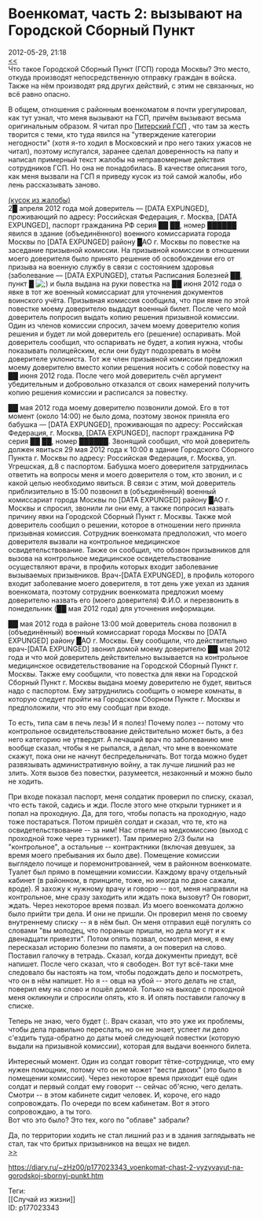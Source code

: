 Военкомат, часть 2: вызывают на Городской Сборный Пункт
========================================================

   
 2012-05-29, 21:18   
   [<<](Военкомат,%20часть%201%20Жалобы%20есть%20--%20Нет!%20--%20Годен!)    
 Что такое Городской Сборный Пункт (ГСП) города Москвы? Это место, откуда производят непосредственную отправку граждан в войска. Также на нём производят ряд других действий, с этим не связанных, но всё равно опасно.   
   
 В общем, отношения с районным военкоматом я почти урегулировал, как тут узнал, что меня вызывают на ГСП, причём вызывают весьма оригинальным образом. Я читал про  [Питерский ГСП](http://soldiersmothers.ru/media/videozal/net-oblavam-video/)  , что там за жесть творится с теми, кто туда явился на "утверждение категории негодности" (хотя я-то ходил в Московский и про него таких ужасов не читал), поэтому испугался, заранее сделал доверенность на папу и написал примерный текст жалобы на неправомерные действия сотрудников ГСП. Но она не понадобилась. В качестве описания того, как меня вызвали на ГСП я приведу кусок из той самой жалобы, ибо лень рассказывать заново.   
   
  [(кусок из жалобы)](https://zHz00.diary.ru/p177023343.htm?index=1#linkmore177023343m1)      
 2█ апреля 2012 года мой доверитель — [DATA EXPUNGED], проживающий по адресу: Российская Федерация, г. Москва, [DATA EXPUNGED], паспорт гражданина РФ серия ██ ██, номер ██████ явился в здание (объединённого) военного комиссариата города Москвы по [DATA EXPUNGED] району █АО г. Москвы по повестке на заседание призывной комиссии. На призывной комиссии в отношении моего доверителя было принято решение об освобождении его от призыва на военную службу в связи с состоянием здоровья (заболевание — [DATA EXPUNGED], статья Расписания Болезней ██, пункт █ ![;)](http://static.diary.ru/picture/1136.gif) и была выдана на руки повестка на ██ июня 2012 года о явке в тот же военный комиссариат для уточнения документов воинского учёта. Призывная комиссия сообщила, что при явке по этой повестке моему доверителю выдадут военный билет. После чего мой доверитель попросил выдать копию решения призывной комиссии. Один из членов комиссии спросил, зачем моему доверителю копия решения и будет ли мой доверитель его (решение) оспаривать. Мой доверитель сообщил, что оспаривать не будет, а копия нужна, чтобы показывать полицейским, если они будут подозревать в моём доверителе уклониста. Тот же член призывной комиссии предложил моему доверителю вместо копии решения носить с собой повестку на ██ июня 2012 года. После чего мой доверитель счёл аргумент убедительным и добровольно отказался от своих намерений получить копию решения комиссии и расписался за повестку.   
   
 ██ мая 2012 года моему доверителю позвонили домой. Его в тот момент (около 14:00) не было дома, поэтому звонок приняла его бабушка — [DATA EXPUNGED], проживающая по адресу: Российская Федерация, г. Москва, [DATA EXPUNGED], паспорт гражданина РФ серия ██ ██, номер ██████. Звонящий сообщил, что мой доверитель должен явиться 29 мая 2012 года к 10:00 в здание Городского Сборного Пункта г. Москвы по адресу: Российская Федерация, г. Москва, ул. Угрешская, д.8 с паспортом. Бабушка моего доверителя затруднилась ответить на вопросы меня и моего доверителя о том, кто звонил, и с какой целью необходимо явиться. В связи с этим, мой доверитель приблизительно в 15:00 позвонил в (объединённый) военный комиссариат города Москвы по [DATA EXPUNGED] району █АО г. Москвы и спросил, звонили ли они ему, а также попросил назвать причину явки на Городской Сборный Пункт г. Москвы. Также мой доверитель сообщил о решении, которое в отношении него приняла призывная комиссия. Сотрудник военкомата предположил, что моего доверителя вызвали на контрольное медицинское освидетельствование. Также он сообщил, что обзвон призывников для вызова на контрольное медицинское освидетельствование осуществляют врачи, в профиль которых входит заболевание вызываемых призывников. Врач-[DATA EXPUNGED], в профиль которого входит заболевание моего доверителя, в тот день уже уехал из здания военкомата, поэтому сотрудник военкомата предложил моему доверителю назвать его (моего доверителя) Ф.И.О. и перезвонить в понедельник (██ мая 2012 года) для уточнения информации.   
   
 ██ мая 2012 года в районе 13:00 мой доверитель снова позвонил в (объединённый) военный комиссариат города Москвы по [DATA EXPUNGED] району █АО г. Москвы. Ему сообщили, что действительно врач-[DATA EXPUNGED] звонил домой моему доверителю ██ мая 2012 года и что мой доверитель действительно вызывается на контрольное медицинское освидетельствование на Городской Сборный Пункт г. Москвы. Также ему сообщили, что повестка для явки на Городской Сборный Пункт г. Москвы выдана моему доверителю не будет, явиться надо с паспортом. Ему затруднились сообщить о номере комнаты, в которую следует пройти на Городском Сборном Пункте г. Москвы и предположили, что это ему сообщат при входе.   
     
   
 То есть, типа сам в печь лезь! И я полез! Почему полез -- потому что контрольное освидетельствование действительно может быть, а без него категорию не утвердят. А лечащий врач по заболеванию мне вообще сказал, чтобы я не рыпался, а делал, что мне в военкомате скажут, пока они не начнут беспредельничать. Вот тогда можно будет развязывать административную войну, а так лучше лишний раз не злить. Хотя вызов без повестки, разумеется, незаконный и можно было не ходить.   
   
 При входе показал паспорт, меня солдатик проверил по списку, сказал, что есть такой, садись и жди. После этого мне открыли турникет и я попал на проходную. Да, для того, чтобы попасть на проходную, надо тоже постараться. Потом пришёл солдат и сказал, что те, кто на освидетельствование -- за ним! Нас отвели на медкомиссию (выход с проходной тоже через турникет). Там примерно 2/3 были на "контрольное", а остальные -- контрактники (включая девушек, за время моего пребывания их было две). Помещение комиссии выглядело почище и поремонитрованней, чем в районном военкомате. Туалет был прямо в помещении комиссии. Каждому врачу отдельный кабинет (в районном, в принципе, тоже, но иногда по двое сажали, вроде). Я захожу к нужному врачу и говорю -- вот, меня направили на контрольное, мне сразу заходить или ждать пока вызовут? Он говорит, ждать. Через некоторое время позвал. Из моего военкомата должно было прийти три дела. И они не пришли. Он проверил меня по своему внутреннему списку -- я в нём был. Он меня отправил ещё погулять со словами "вы молодец, что пораньше пришли, но дела могут и к двенадцати привезти". Потом опять позвал, осмотрел меня, я ему пересказал историю болезни по памяти, а он поверил на слово. Поставил галочку в тетрадь. Сказал, когда документы приедут, всё напишет. После чего сказал, что я свободен. Вот тут всё-таки мне следовало бы настоять на том, чтобы подождать дело и посмотреть, что он в нём напишет. Но я -- овца на убой -- этого делать не стал, поверил ему на слово и пошёл домой. Только на выходе с проходной меня окликнули и спросили опять, кто я. И опять поставили галочку в списке.   
   
 Теперь не знаю, чего будет (:. Врач сказал, что это уже их проблемы, чтобы дела правильно переслать, но он не знает, успеет ли дело с'ездить туда-обратно до даты моей следующей повестки (которую выдали на призывной комиссии), которая для выдачи военного билета.   
   
 Интересный момент. Один из солдат говорит тётке-сотруднице, что ему нужен помощник, потому что он не может "вести двоих" (это было в помещении комиссии). Через некоторое время приходит ещё один солдат и первый солдат ему говорит -- сейчас об'ясню, чего делать. Смотри -- в этом кабинете сидит человек. И, короче, его надо сопровождать. По очереди по всем кабинетам. Вот я этого сопровождаю, а ты того.   
 Вот что это было? Это тех, кого по "облаве" забрали?   
   
 Да, по территории ходить не стал лишний раз и в здания заглядывать не стал, так что бритых призывников на вещах не видел.   
  [>>](Военкомат,%20часть%203%20Мужчина,%20вы%20не%20видите,%20что%20у%20нас%20обед)    
    
 <https://diary.ru/~zHz00/p177023343_voenkomat-chast-2-vyzyvayut-na-gorodskoj-sbornyj-punkt.htm>   
   
 Теги:   
 [[Случай из жизни]]   
 ID: p177023343